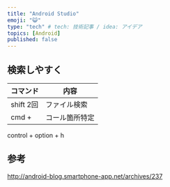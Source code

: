 ```yaml
---
title: "Android Studio"
emoji: "😺"
type: "tech" # tech: 技術記事 / idea: アイデア
topics: [Android]
published: false
---
```



## 検索しやすく

コマンド|内容
-|-
shift 2回|ファイル検索
cmd + | コール箇所特定

control + option + h


## 参考

http://android-blog.smartphone-app.net/archives/237

